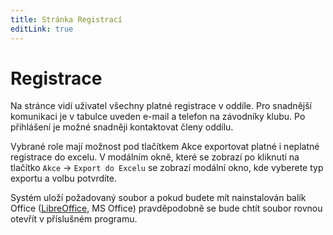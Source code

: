 ```yaml
---
title: Stránka Registrací
editLink: true
---
```


# Registrace

Na stránce vidí uživatel všechny platné registrace v oddíle. Pro snadnější komunikaci je v tabulce uveden e-mail 
a telefon na závodníky klubu. Po přihlášení je možné snadněji kontaktovat členy oddílu.

Vybrané role mají možnost pod tlačítkem Akce exportovat platné i neplatné registrace do excelu. V modálním okně, které 
se zobrazí po kliknutí na tlačítko `Akce` -> `Export do Excelu` se zobrazí modální okno, kde vyberete typ exportu a volbu potvrdíte.

Systém uloží požadovaný soubor a pokud budete mít nainstalován balík Office ([LibreOffice](https://cs.libreoffice.org/), MS Office) pravděpodobně se bude chtít
soubor rovnou otevřít v příslušném programu.
